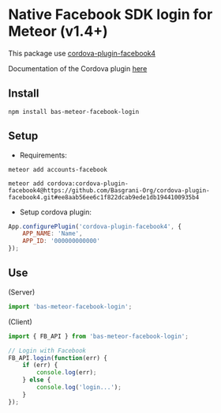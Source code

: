 # Native Facebook SDK login for Meteor (v1.4+)

This package use [cordova-plugin-facebook4](https://github.com/Basgrani-Org/cordova-plugin-facebook4)

Documentation of the Cordova plugin [here](https://github.com/Basgrani-Org/cordova-plugin-facebook4)

## Install

```
npm install bas-meteor-facebook-login
```

## Setup

- Requirements:

```
meteor add accounts-facebook

meteor add cordova:cordova-plugin-facebook4@https://github.com/Basgrani-Org/cordova-plugin-facebook4.git#ee8aab56ee6c1f822dcab9ede1db1944100935b4
```

- Setup cordova plugin:

```js
App.configurePlugin('cordova-plugin-facebook4', {
    APP_NAME: 'Name',
    APP_ID: '000000000000'
});
```

## Use

(Server)

```js
import 'bas-meteor-facebook-login';
```

(Client)

```js
import { FB_API } from 'bas-meteor-facebook-login';

// Login with Facebook
FB_API.login(function(err) {
    if (err) {
        console.log(err);
    } else {
        console.log('login...');
    }
});
```

